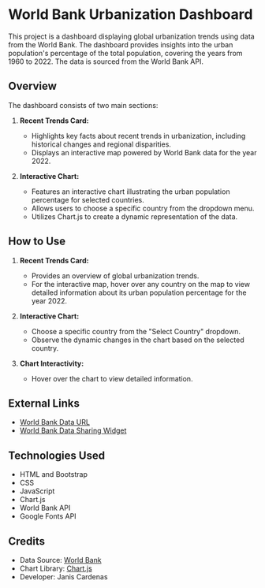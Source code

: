 # World Bank Urbanization Dashboard

This project is a dashboard displaying global urbanization trends using data from the World Bank. The dashboard provides insights into the urban population's percentage of the total population, covering the years from 1960 to 2022. The data is sourced from the World Bank API.

## Overview

The dashboard consists of two main sections:

1. **Recent Trends Card:**
   - Highlights key facts about recent trends in urbanization, including historical changes and regional disparities.
   - Displays an interactive map powered by World Bank data for the year 2022.

2. **Interactive Chart:**
   - Features an interactive chart illustrating the urban population percentage for selected countries.
   - Allows users to choose a specific country from the dropdown menu.
   - Utilizes Chart.js to create a dynamic representation of the data.

## How to Use

1. **Recent Trends Card:**
   - Provides an overview of global urbanization trends.
   - For the interactive map, hover over any country on the map to view detailed information about its urban population percentage for the year 2022.

2. **Interactive Chart:**
   - Choose a specific country from the "Select Country" dropdown.
   - Observe the dynamic changes in the chart based on the selected country.

3. **Chart Interactivity:**
   - Hover over the chart to view detailed information.

## External Links

- [World Bank Data URL](https://data.worldbank.org/)
- [World Bank Data Sharing Widget](https://data.worldbank.org/share/widget?end=2022&indicators=SP.URB.TOTL.IN.ZS&start=1960&view=map)

## Technologies Used
- HTML and Bootstrap
- CSS
- JavaScript
- Chart.js
- World Bank API
- Google Fonts API 

## Credits

- Data Source: [World Bank](https://data.worldbank.org/)
- Chart Library: [Chart.js](https://www.chartjs.org/)
- Developer: Janis Cardenas
